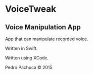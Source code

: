 # VoiceTweak
## Voice Manipulation App

App that can manipulate recorded voice.

Written in Swift. 

Written using XCode. 

Pedro Pachuca &copy; 2015
